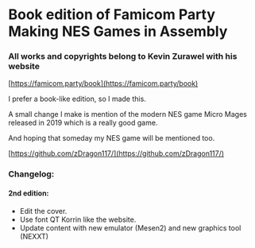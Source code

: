 # Book edition of Famicom Party Making NES Games in Assembly

### All works and copyrights belong to Kevin Zurawel with his website

[https://famicom.party/book](https://famicom.party/book)

I prefer a book-like edition, so I made this.

A small change I make is mention of the modern NES game Micro Mages released in 2019 which is a really good game.

And hoping that someday my NES game will be mentioned too.

[https://github.com/zDragon117/](https://github.com/zDragon117/)

### Changelog:
#### 2nd edition:
-   Edit the cover.
-   Use font QT Korrin like the website.
-   Update content with new emulator (Mesen2) and new graphics tool (NEXXT)
